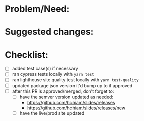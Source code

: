# Problem/Need:

<!-- issue # or problem description or why something should be fixed/added -->

# Suggested changes:

<!-- to make it easier to review, here's a general summary of what I did to fix it or improve it: -->

# Checklist:

- [ ] added test case(s) if necessary
- [ ] ran cypress tests locally with `yarn test`
- [ ] ran lighthouse site quality test locally with `yarn test-quality`
- [ ] updated package.json version it'd bump up to if approved
- [ ] after this PR is approved/merged, don't forget to:
  - [ ] have the semver version updated as needed:
    - https://github.com/hchiam/slides/releases
    - https://github.com/hchiam/slides/releases/new
  - [ ] have the live/prod site updated
